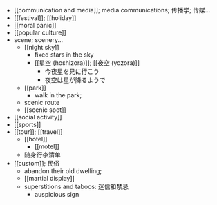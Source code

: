 - [[communication and media]]; media communications; 传播学; 传媒...
- [[festival]]; [[holiday]]
- [[moral panic]]
- [[popular culture]]
- scene; scenery...
    - [[night sky]]
        - fixed stars in the sky
        - [[星空 (hoshizora)]]; [[夜空 (yozora)]]
            - 今夜星を見に行こう
            - 夜空は星が降るようで
    - [[park]]
        - walk in the park;
    - scenic route
    - [[scenic spot]]
- [[social activity]]
- [[sports]]
- [[tour]]; [[travel]]
    - [[hotel]]
        - [[motel]]
    - 随身行李清单
- [[custom]]; 民俗
    - abandon their old dwelling;
    - [[martial display]]
    - superstitions and taboos: 迷信和禁忌
        - auspicious sign
